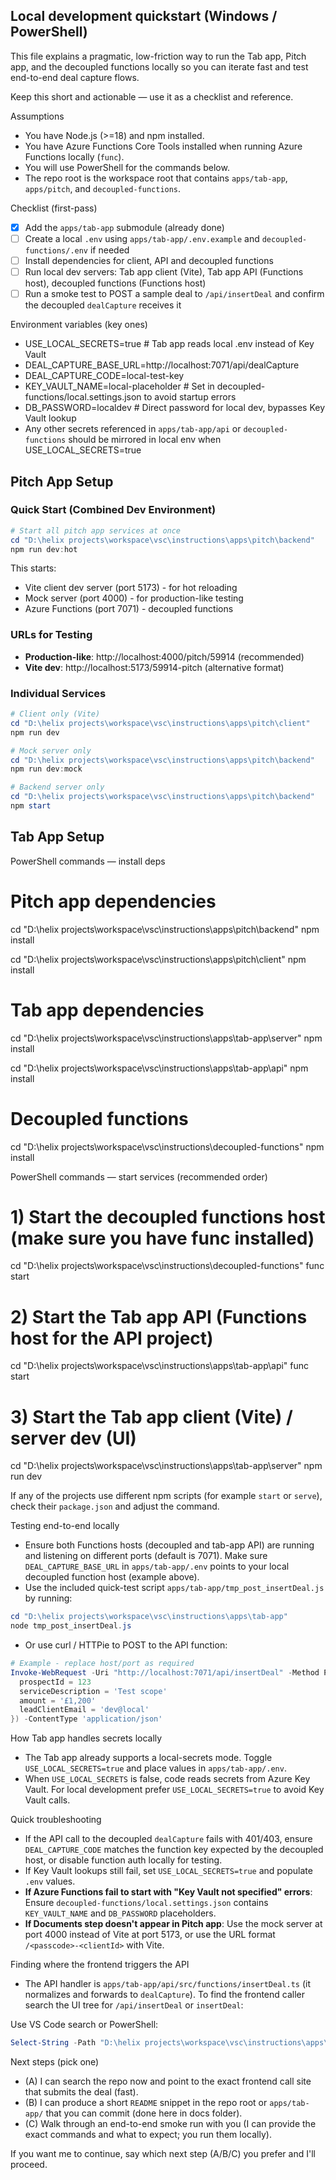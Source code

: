 ## Local development quickstart (Windows / PowerShell)

This file explains a pragmatic, low-friction way to run the Tab app, Pitch app, and the decoupled functions locally so you can iterate fast and test end-to-end deal capture flows.

Keep this short and actionable — use it as a checklist and reference.

Assumptions
- You have Node.js (>=18) and npm installed.
- You have Azure Functions Core Tools installed when running Azure Functions locally (`func`).
- You will use PowerShell for the commands below.
- The repo root is the workspace root that contains `apps/tab-app`, `apps/pitch`, and `decoupled-functions`.

Checklist (first-pass)
- [x] Add the `apps/tab-app` submodule (already done)
- [ ] Create a local `.env` using `apps/tab-app/.env.example` and `decoupled-functions/.env` if needed
- [ ] Install dependencies for client, API and decoupled functions
- [ ] Run local dev servers: Tab app client (Vite), Tab app API (Functions host), decoupled functions (Functions host)
- [ ] Run a smoke test to POST a sample deal to `/api/insertDeal` and confirm the decoupled `dealCapture` receives it

Environment variables (key ones)
- USE_LOCAL_SECRETS=true  # Tab app reads local .env instead of Key Vault
- DEAL_CAPTURE_BASE_URL=http://localhost:7071/api/dealCapture
- DEAL_CAPTURE_CODE=local-test-key
- KEY_VAULT_NAME=local-placeholder  # Set in decoupled-functions/local.settings.json to avoid startup errors
- DB_PASSWORD=localdev  # Direct password for local dev, bypasses Key Vault lookup
- Any other secrets referenced in `apps/tab-app/api` or `decoupled-functions` should be mirrored in local env when USE_LOCAL_SECRETS=true

## Pitch App Setup

### Quick Start (Combined Dev Environment)
```powershell
# Start all pitch app services at once
cd "D:\helix projects\workspace\vsc\instructions\apps\pitch\backend"
npm run dev:hot
```

This starts:
- Vite client dev server (port 5173) - for hot reloading
- Mock server (port 4000) - for production-like testing  
- Azure Functions (port 7071) - decoupled functions

### URLs for Testing
- **Production-like**: http://localhost:4000/pitch/59914 (recommended)
- **Vite dev**: http://localhost:5173/59914-pitch (alternative format)

### Individual Services
```powershell
# Client only (Vite)
cd "D:\helix projects\workspace\vsc\instructions\apps\pitch\client"
npm run dev

# Mock server only
cd "D:\helix projects\workspace\vsc\instructions\apps\pitch\backend"
npm run dev:mock

# Backend server only
cd "D:\helix projects\workspace\vsc\instructions\apps\pitch\backend"
npm start
```

## Tab App Setup

PowerShell commands — install deps

# Pitch app dependencies
cd "D:\helix projects\workspace\vsc\instructions\apps\pitch\backend"
npm install

cd "D:\helix projects\workspace\vsc\instructions\apps\pitch\client"
npm install

# Tab app dependencies  
cd "D:\helix projects\workspace\vsc\instructions\apps\tab-app\server"
npm install

cd "D:\helix projects\workspace\vsc\instructions\apps\tab-app\api"
npm install

# Decoupled functions
cd "D:\helix projects\workspace\vsc\instructions\decoupled-functions"
npm install

PowerShell commands — start services (recommended order)

# 1) Start the decoupled functions host (make sure you have func installed)
cd "D:\helix projects\workspace\vsc\instructions\decoupled-functions"
func start

# 2) Start the Tab app API (Functions host for the API project)
cd "D:\helix projects\workspace\vsc\instructions\apps\tab-app\api"
func start

# 3) Start the Tab app client (Vite) / server dev (UI)
cd "D:\helix projects\workspace\vsc\instructions\apps\tab-app\server"
npm run dev

If any of the projects use different npm scripts (for example `start` or `serve`), check their `package.json` and adjust the command.

Testing end-to-end locally
- Ensure both Functions hosts (decoupled and tab-app API) are running and listening on different ports (default is 7071). Make sure `DEAL_CAPTURE_BASE_URL` in `apps/tab-app/.env` points to your local decoupled function host (example above).
- Use the included quick-test script `apps/tab-app/tmp_post_insertDeal.js` by running:

```powershell
cd "D:\helix projects\workspace\vsc\instructions\apps\tab-app"
node tmp_post_insertDeal.js
```

- Or use curl / HTTPie to POST to the API function:

```powershell
# Example - replace host/port as required
Invoke-WebRequest -Uri "http://localhost:7071/api/insertDeal" -Method POST -Body (ConvertTo-Json @{
  prospectId = 123
  serviceDescription = 'Test scope'
  amount = '£1,200'
  leadClientEmail = 'dev@local'
}) -ContentType 'application/json'
```

How Tab app handles secrets locally
- The Tab app already supports a local-secrets mode. Toggle `USE_LOCAL_SECRETS=true` and place values in `apps/tab-app/.env`.
- When `USE_LOCAL_SECRETS` is false, code reads secrets from Azure Key Vault. For local development prefer `USE_LOCAL_SECRETS=true` to avoid Key Vault calls.

Quick troubleshooting
- If the API call to the decoupled `dealCapture` fails with 401/403, ensure `DEAL_CAPTURE_CODE` matches the function key expected by the decoupled host, or disable function auth locally for testing.
- If Key Vault lookups still fail, set `USE_LOCAL_SECRETS=true` and populate `.env` values.
- **If Azure Functions fail to start with "Key Vault not specified" errors**: Ensure `decoupled-functions/local.settings.json` contains `KEY_VAULT_NAME` and `DB_PASSWORD` placeholders.
- **If Documents step doesn't appear in Pitch app**: Use the mock server at port 4000 instead of Vite at port 5173, or use the URL format `/<passcode>-<clientId>` with Vite.

Finding where the frontend triggers the API
- The API handler is `apps/tab-app/api/src/functions/insertDeal.ts` (it normalizes and forwards to `dealCapture`). To find the frontend caller search the UI tree for `/api/insertDeal` or `insertDeal`:

Use VS Code search or PowerShell:

```powershell
Select-String -Path "D:\helix projects\workspace\vsc\instructions\apps\tab-app\src\**\*.{ts,tsx,js,jsx}" -Pattern "/api/insertDeal" -SimpleMatch -List
```

Next steps (pick one)
- (A) I can search the repo now and point to the exact frontend call site that submits the deal (fast).
- (B) I can produce a short `README` snippet in the repo root or `apps/tab-app/` that you can commit (done here in docs folder).
- (C) Walk through an end-to-end smoke run with you (I can provide the exact commands and what to expect; you run them locally).

If you want me to continue, say which next step (A/B/C) you prefer and I'll proceed.
